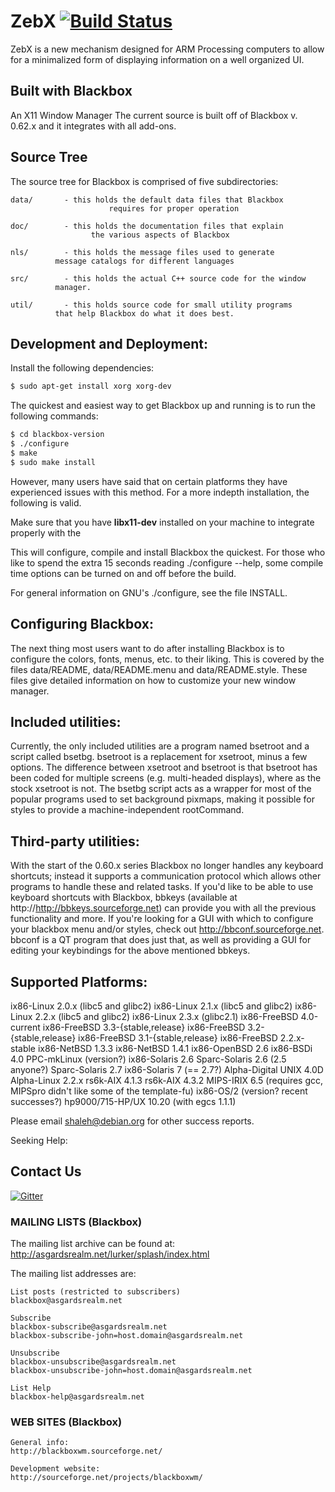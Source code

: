 # ZebX [![Build Status](https://travis-ci.org/vixadd/ZebX.svg?branch=master)](https://travis-ci.org/vixadd/ZebX)
ZebX is a new mechanism designed for ARM Processing computers to allow for a minimalized form of displaying information on a well organized UI.

## Built with Blackbox
An X11 Window Manager
The current source is built off of Blackbox v. 0.62.x and it integrates with all add-ons.

## Source Tree
The source tree for Blackbox is comprised of five subdirectories:

	data/		- this holds the default data files that Blackbox
                          requires for proper operation

	doc/		- this holds the documentation files that explain
	                  the various aspects of Blackbox

	nls/		- this holds the message files used to generate
			  message catalogs for different languages

	src/		- this holds the actual C++ source code for the window
			  manager.

	util/		- this holds source code for small utility programs
			  that help Blackbox do what it does best.


## Development and Deployment:
Install the following dependencies:
```bash
$ sudo apt-get install xorg xorg-dev
```
The quickest and easiest way to get Blackbox up and running is to run the
following commands:

```bash
$ cd blackbox-version
$ ./configure
$ make
$ sudo make install
```
However, many users have said that on certain platforms they have experienced issues with this method.
For a more indepth installation, the following is valid.

Make sure that you have <b>libx11-dev</b> installed on your machine to integrate properly with the 

This will configure, compile and install Blackbox the quickest.  For those
who like to spend the extra 15 seconds reading ./configure --help, some
compile time options can be turned on and off before the build.

For general information on GNU's ./configure, see the file INSTALL.


## Configuring Blackbox:
The next thing most users want to do after installing Blackbox is to configure
the colors, fonts, menus, etc. to their liking.  This is covered by the files
data/README, data/README.menu and data/README.style.  These files give
detailed information on how to customize your new window manager.


## Included utilities:
Currently, the only included utilities are a program named bsetroot and a
script called bsetbg. bsetroot is a replacement for xsetroot, minus a few
options.  The difference between xsetroot and bsetroot is that bsetroot has
been coded for multiple screens (e.g. multi-headed displays), where as the
stock xsetroot is not. The bsetbg script acts as a wrapper for most of the
popular programs used to set background pixmaps, making it possible
for styles to provide a machine-independent rootCommand.


## Third-party utilities:
With the start of the 0.60.x series Blackbox no longer handles any
keyboard shortcuts; instead it supports a communication protocol which
allows other programs to handle these and related tasks. If you'd like
to be able to use keyboard shortcuts with Blackbox, bbkeys (available at
http://http://bbkeys.sourceforge.net) can provide you with all the previous
functionality and more.
If you're looking for a GUI with which to configure your blackbox menu and/or
styles, check out http://bbconf.sourceforge.net. bbconf is a QT program that
does just that, as well as providing a GUI for editing your keybindings for the
above mentioned bbkeys.

## Supported Platforms:
ix86-Linux 2.0.x (libc5 and glibc2)
ix86-Linux 2.1.x (libc5 and glibc2)
ix86-Linux 2.2.x (libc5 and glibc2)
ix86-Linux 2.3.x (glibc2.1)
ix86-FreeBSD 4.0-current
ix86-FreeBSD 3.3-{stable,release}
ix86-FreeBSD 3.2-{stable,release}
ix86-FreeBSD 3.1-{stable,release}
ix86-FreeBSD 2.2.x-stable
ix86-NetBSD 1.3.3
ix86-NetBSD 1.4.1
ix86-OpenBSD 2.6
ix86-BSDi 4.0
PPC-mkLinux (version?)
ix86-Solaris 2.6
Sparc-Solaris 2.6 (2.5 anyone?)
Sparc-Solaris 2.7
ix86-Solaris 7 (== 2.7?)
Alpha-Digital UNIX 4.0D
Alpha-Linux 2.2.x
rs6k-AIX 4.1.3
rs6k-AIX 4.3.2
MIPS-IRIX 6.5 (requires gcc, MIPSpro didn't like some of the template-fu)
ix86-OS/2 (version? recent successes?)
hp9000/715-HP/UX 10.20 (with egcs 1.1.1)

Please email shaleh@debian.org for other success reports.

Seeking Help:

## Contact Us
[![Gitter](https://img.shields.io/gitter/room/ZebX-Blackbox/Lobby.svg)](https://gitter.im/ZebX-Blackbox)
### MAILING LISTS (Blackbox)
The mailing list archive can be found at:
http://asgardsrealm.net/lurker/splash/index.html

The mailing list addresses are:

    List posts (restricted to subscribers)
    blackbox@asgardsrealm.net

    Subscribe
    blackbox-subscribe@asgardsrealm.net
    blackbox-subscribe-john=host.domain@asgardsrealm.net

    Unsubscribe
    blackbox-unsubscribe@asgardsrealm.net
    blackbox-unsubscribe-john=host.domain@asgardsrealm.net

    List Help
    blackbox-help@asgardsrealm.net

### WEB SITES (Blackbox)
    General info:
    http://blackboxwm.sourceforge.net/
 
    Development website:
    http://sourceforge.net/projects/blackboxwm/

